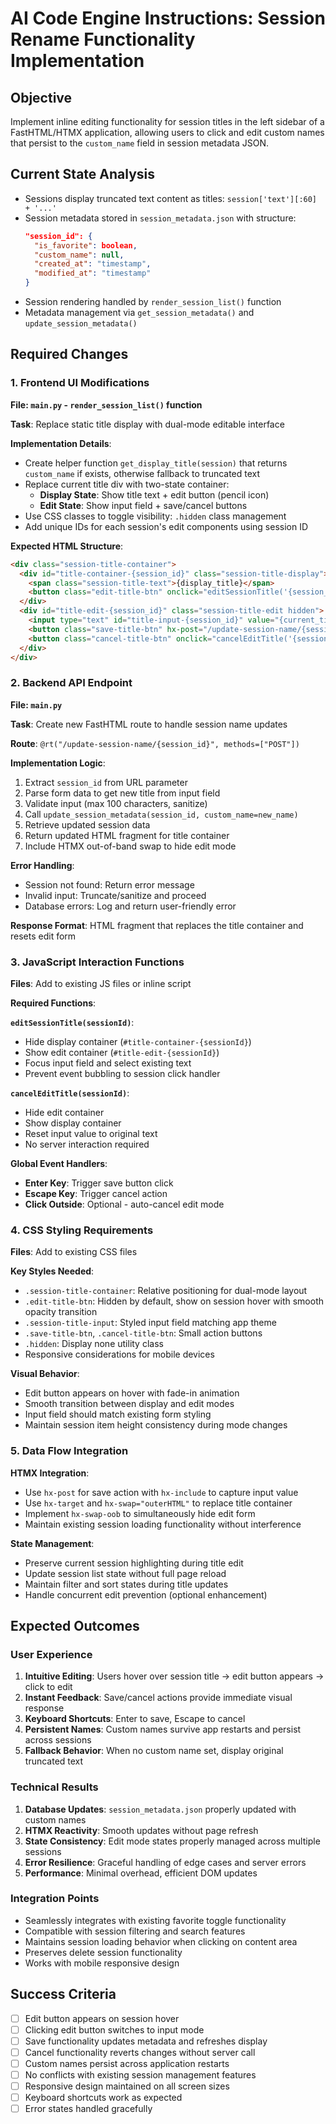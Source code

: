 # AI Code Engine Instructions: Session Rename Functionality Implementation

## Objective
Implement inline editing functionality for session titles in the left sidebar of a FastHTML/HTMX application, allowing users to click and edit custom names that persist to the `custom_name` field in session metadata JSON.

## Current State Analysis
- Sessions display truncated text content as titles: `session['text'][:60] + '...'`
- Session metadata stored in `session_metadata.json` with structure:
  ```json
  "session_id": {
    "is_favorite": boolean,
    "custom_name": null,
    "created_at": "timestamp",
    "modified_at": "timestamp"
  }
  ```
- Session rendering handled by `render_session_list()` function
- Metadata management via `get_session_metadata()` and `update_session_metadata()`

## Required Changes

### 1. Frontend UI Modifications

**File: `main.py` - `render_session_list()` function**

**Task**: Replace static title display with dual-mode editable interface

**Implementation Details**:
- Create helper function `get_display_title(session)` that returns `custom_name` if exists, otherwise fallback to truncated text
- Replace current title div with two-state container:
  - **Display State**: Show title text + edit button (pencil icon)
  - **Edit State**: Show input field + save/cancel buttons
- Use CSS classes to toggle visibility: `.hidden` class management
- Add unique IDs for each session's edit components using session ID

**Expected HTML Structure**:
```html
<div class="session-title-container">
  <div id="title-container-{session_id}" class="session-title-display">
    <span class="session-title-text">{display_title}</span>
    <button class="edit-title-btn" onclick="editSessionTitle('{session_id}')">✏️</button>
  </div>
  <div id="title-edit-{session_id}" class="session-title-edit hidden">
    <input type="text" id="title-input-{session_id}" value="{current_title}" maxlength="100">
    <button class="save-title-btn" hx-post="/update-session-name/{session_id}">✓</button>
    <button class="cancel-title-btn" onclick="cancelEditTitle('{session_id}')">✗</button>
  </div>
</div>
```

### 2. Backend API Endpoint

**File: `main.py`**

**Task**: Create new FastHTML route to handle session name updates

**Route**: `@rt("/update-session-name/{session_id}", methods=["POST"])`

**Implementation Logic**:
1. Extract `session_id` from URL parameter
2. Parse form data to get new title from input field
3. Validate input (max 100 characters, sanitize)
4. Call `update_session_metadata(session_id, custom_name=new_name)`
5. Retrieve updated session data
6. Return updated HTML fragment for title container
7. Include HTMX out-of-band swap to hide edit mode

**Error Handling**:
- Session not found: Return error message
- Invalid input: Truncate/sanitize and proceed
- Database errors: Log and return user-friendly error

**Response Format**: HTML fragment that replaces the title container and resets edit form

### 3. JavaScript Interaction Functions

**Files**: Add to existing JS files or inline script

**Required Functions**:

**`editSessionTitle(sessionId)`**:
- Hide display container (`#title-container-{sessionId}`)
- Show edit container (`#title-edit-{sessionId}`)
- Focus input field and select existing text
- Prevent event bubbling to session click handler

**`cancelEditTitle(sessionId)`**:
- Hide edit container
- Show display container
- Reset input value to original text
- No server interaction required

**Global Event Handlers**:
- **Enter Key**: Trigger save button click
- **Escape Key**: Trigger cancel action
- **Click Outside**: Optional - auto-cancel edit mode

### 4. CSS Styling Requirements

**Files**: Add to existing CSS files

**Key Styles Needed**:
- `.session-title-container`: Relative positioning for dual-mode layout
- `.edit-title-btn`: Hidden by default, show on session hover with smooth opacity transition
- `.session-title-input`: Styled input field matching app theme
- `.save-title-btn`, `.cancel-title-btn`: Small action buttons
- `.hidden`: Display none utility class
- Responsive considerations for mobile devices

**Visual Behavior**:
- Edit button appears on hover with fade-in animation
- Smooth transition between display and edit modes
- Input field should match existing form styling
- Maintain session item height consistency during mode changes

### 5. Data Flow Integration

**HTMX Integration**:
- Use `hx-post` for save action with `hx-include` to capture input value
- Use `hx-target` and `hx-swap="outerHTML"` to replace title container
- Implement `hx-swap-oob` to simultaneously hide edit form
- Maintain existing session loading functionality without interference

**State Management**:
- Preserve current session highlighting during title edit
- Update session list state without full page reload
- Maintain filter and sort states during title updates
- Handle concurrent edit prevention (optional enhancement)

## Expected Outcomes

### User Experience
1. **Intuitive Editing**: Users hover over session title → edit button appears → click to edit
2. **Instant Feedback**: Save/cancel actions provide immediate visual response
3. **Keyboard Shortcuts**: Enter to save, Escape to cancel
4. **Persistent Names**: Custom names survive app restarts and persist across sessions
5. **Fallback Behavior**: When no custom name set, display original truncated text

### Technical Results
1. **Database Updates**: `session_metadata.json` properly updated with custom names
2. **HTMX Reactivity**: Smooth updates without page refresh
3. **State Consistency**: Edit mode states properly managed across multiple sessions
4. **Error Resilience**: Graceful handling of edge cases and server errors
5. **Performance**: Minimal overhead, efficient DOM updates

### Integration Points
- Seamlessly integrates with existing favorite toggle functionality
- Compatible with session filtering and search features
- Maintains session loading behavior when clicking on content area
- Preserves delete session functionality
- Works with mobile responsive design

## Success Criteria
- [ ] Edit button appears on session hover
- [ ] Clicking edit button switches to input mode
- [ ] Save functionality updates metadata and refreshes display
- [ ] Cancel functionality reverts changes without server call
- [ ] Custom names persist across application restarts
- [ ] No conflicts with existing session management features
- [ ] Responsive design maintained on all screen sizes
- [ ] Keyboard shortcuts work as expected
- [ ] Error states handled gracefully
